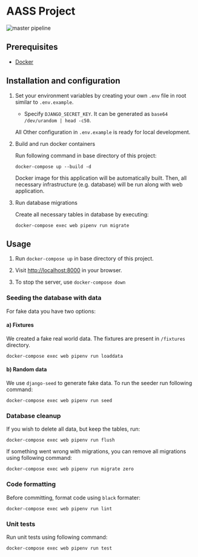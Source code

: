 # AASS Project

![master pipeline](https://github.com/MCFreddie777/aass-project/actions/workflows/github-ci.yml/badge.svg?branch=master)

## Prerequisites

- [Docker](https://www.docker.com/)

## Installation and configuration

1. Set your environment variables by creating your own `.env` file in root similar to `.env.example`.

    - Specify `DJANGO_SECRET_KEY`. It can be generated as `base64 /dev/urandom | head -c50`.

   All Other configuration in `.env.example` is ready for local development.

2. Build and run docker containers

   Run following command in base directory of this project:

    ```
    docker-compose up --build -d
    ```

   Docker image for this application will be automatically built. Then, all necessary infrastructure (e.g. database)
will be run along with web application.

3. Run database migrations

   Create all necessary tables in database by executing:

    ```
    docker-compose exec web pipenv run migrate
    ```

## Usage

1. Run `docker-compose up` in base directory of this project.

2. Visit [http://localhost:8000](http://localhost:8000) in your browser.

3. To stop the server, use `docker-compose down`


### Seeding the database with data

For fake data you have two options:

#### a) Fixtures

We created a fake real world data. The fixtures are present in `/fixtures` directory.

```
docker-compose exec web pipenv run loaddata
```

#### b) Random data

We use `django-seed` to generate fake data.
To run the seeder run following command:


```
docker-compose exec web pipenv run seed
```

### Database cleanup

If you wish to delete all data, but keep the tables, run:

```
docker-compose exec web pipenv run flush
```

If something went wrong with migrations, you can remove all migrations using following command:

```
docker-compose exec web pipenv run migrate zero
```


### Code formatting

Before committing, format code using `black` formater:

```
docker-compose exec web pipenv run lint
```

### Unit tests

Run unit tests using following command:

```
docker-compose exec web pipenv run test
```

